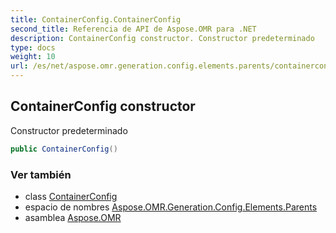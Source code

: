 ```yaml
---
title: ContainerConfig.ContainerConfig
second_title: Referencia de API de Aspose.OMR para .NET
description: ContainerConfig constructor. Constructor predeterminado
type: docs
weight: 10
url: /es/net/aspose.omr.generation.config.elements.parents/containerconfig/containerconfig/
---
```

## ContainerConfig constructor

Constructor predeterminado

```csharp
public ContainerConfig()
```

### Ver también

* class [ContainerConfig](../)
* espacio de nombres [Aspose.OMR.Generation.Config.Elements.Parents](../../containerconfig/)
* asamblea [Aspose.OMR](../../../)


